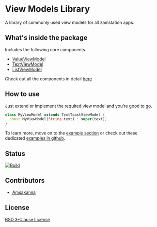 # View Models Library

A library of commonly used view models for all zamstation apps.

## What's inside the package

Includes the following core components.

- [ValueViewModel](https://pub.dev/documentation/zam_view_models/latest/zam_view_models/ValueViewModel-class.html)
- [TextViewModel](https://pub.dev/documentation/zam_view_models/latest/zam_view_models/TextViewModel-class.html)
- [ListViewModel](https://pub.dev/documentation/zam_view_models/latest/zam_view_models/ListViewModel-class.html)

Check out all the components in detail [here](https://pub.dev/documentation/zam_view_models/latest/zam_view_models/zam_view_models-library.html)

## How to use

Just extend or implement the required view model and you're good to go.

```dart
class MyViewModel extends TextToastViewModel {
  const MyViewModel(String text) : super(text);
}
```

To learn more, move on to the [example section](https://pub.dev/packages/zam_view_models/example) or check out these dedicated [examples in github](https://github.com/zamstation/zam_view_models/blob/main/example/lib).

## Status
[![Build](https://github.com/zamstation/zam_view_models/actions/workflows/build_workflow.yaml/badge.svg)](https://github.com/zamstation/zam_view_models/actions/workflows/build_workflow.yaml)

## Contributors
- [Amsakanna](https://github.com/amsakanna)

## License
[BSD 3-Clause License](https://github.com/zamstation/zam_view_models/blob/main/LICENSE)
